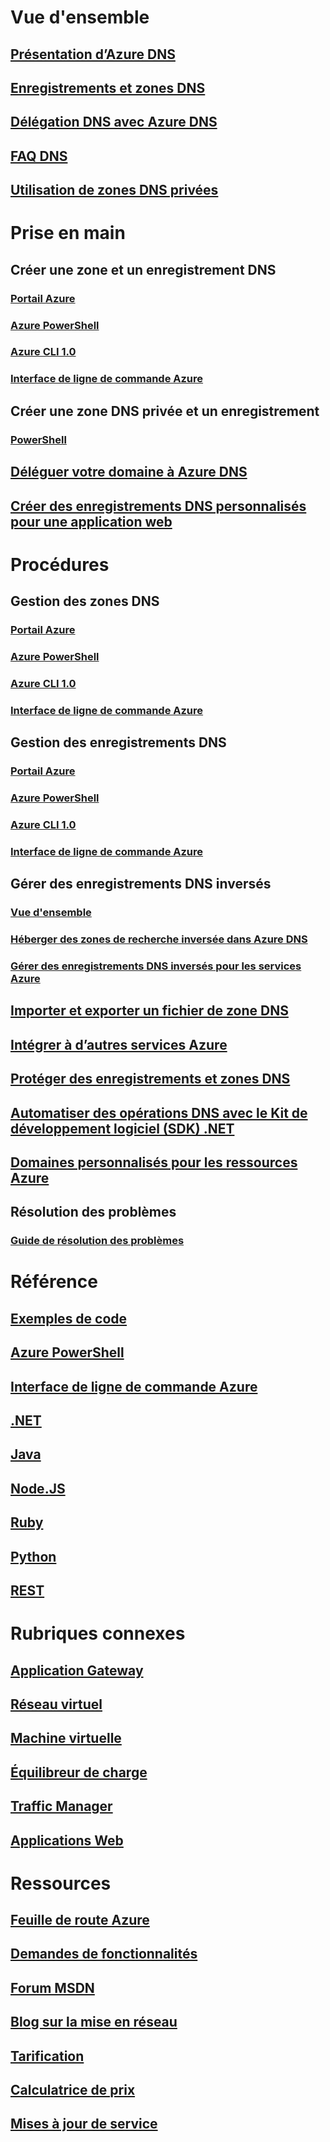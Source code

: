 # Vue d'ensemble

## [Présentation d’Azure DNS](dns-overview.md)
## [Enregistrements et zones DNS](dns-zones-records.md)
## [Délégation DNS avec Azure DNS](dns-domain-delegation.md)
## [FAQ DNS](dns-faq.md)
## [Utilisation de zones DNS privées](private-dns-overview.md)

# Prise en main

## Créer une zone et un enregistrement DNS
### [Portail Azure](dns-getstarted-portal.md)
### [Azure PowerShell](dns-getstarted-powershell.md)
### [Azure CLI 1.0](dns-getstarted-cli-nodejs.md)
### [Interface de ligne de commande Azure](dns-getstarted-cli.md)

## Créer une zone DNS privée et un enregistrement
### [PowerShell](private-dns-getstarted-powershell.md)
## [Déléguer votre domaine à Azure DNS](dns-delegate-domain-azure-dns.md)
## [Créer des enregistrements DNS personnalisés pour une application web](dns-web-sites-custom-domain.md)

# Procédures

## Gestion des zones DNS
### [Portail Azure](dns-operations-dnszones-portal.md)
### [Azure PowerShell](dns-operations-dnszones.md)
### [Azure CLI 1.0](dns-operations-dnszones-cli-nodejs.md)
### [Interface de ligne de commande Azure](dns-operations-dnszones-cli.md)

## Gestion des enregistrements DNS
### [Portail Azure](dns-operations-recordsets-portal.md)
### [Azure PowerShell](dns-operations-recordsets.md)
### [Azure CLI 1.0](dns-operations-recordsets-cli-nodejs.md)
### [Interface de ligne de commande Azure](dns-operations-recordsets-cli.md)

## Gérer des enregistrements DNS inversés
### [Vue d'ensemble](dns-reverse-dns-overview.md)
### [Héberger des zones de recherche inversée dans Azure DNS](dns-reverse-dns-hosting.md)
### [Gérer des enregistrements DNS inversés pour les services Azure](dns-reverse-dns-for-azure-services.md)

## [Importer et exporter un fichier de zone DNS](dns-import-export.md)
## [Intégrer à d’autres services Azure](dns-for-azure-services.md)
## [Protéger des enregistrements et zones DNS](dns-protect-zones-recordsets.md)
## [Automatiser des opérations DNS avec le Kit de développement logiciel (SDK) .NET](dns-sdk.md)

## [Domaines personnalisés pour les ressources Azure](dns-custom-domain.md)
## Résolution des problèmes
### [Guide de résolution des problèmes](dns-troubleshoot.md)

# Référence
## [Exemples de code](https://azure.microsoft.com/en-us/resources/samples/?service=dns)
## [Azure PowerShell](/powershell/module/azurerm.dns)
## [Interface de ligne de commande Azure](/cli/azure/network/dns)
## [.NET](/dotnet/api/microsoft.azure.management.dns.models)
## [Java](/java/api/com.microsoft.azure.management.dns)
## [Node.JS](http://azure.github.io/azure-sdk-for-node/azure-arm-dns/latest/)
## [Ruby](http://www.rubydoc.info/gems/azure_mgmt_dns/0.8.0)
## [Python](http://azure-sdk-for-python.readthedocs.io/en/latest/sample_azure-mgmt-dns.html)
## [REST](/rest/api/dns/)

# Rubriques connexes
## [Application Gateway](/azure/application-gateway/)
## [Réseau virtuel](/azure/virtual-network/)
## [Machine virtuelle](/azure/virtual-machines/)
## [Équilibreur de charge](/azure/load-balancer/)
## [Traffic Manager](/azure/traffic-manager/)
## [Applications Web](/azure/app-service-web/)

# Ressources
## [Feuille de route Azure](https://azure.microsoft.com/roadmap/?category=networking)
## [Demandes de fonctionnalités](https://feedback.azure.com/forums/217313-networking/category/77466-domain-name-service-dns-traffic-manager)
## [Forum MSDN](https://social.msdn.microsoft.com/Forums/en-US/home?forum=WAVirtualMachinesVirtualNetwork)
## [Blog sur la mise en réseau](http://azure.microsoft.com/blog/topics/networking)
## [Tarification](https://azure.microsoft.com/pricing/details/dns/)
## [Calculatrice de prix](https://azure.microsoft.com/pricing/calculator/)
## [Mises à jour de service](https://azure.microsoft.com/updates/?product=dns)
